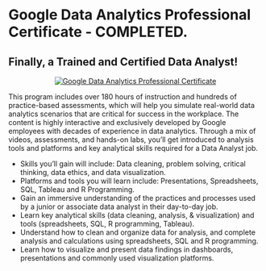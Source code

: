 # Google Data Analytics Professional Certificate - COMPLETED. 
## Finally, a Trained and Certified Data Analyst!

<p style="text-align:center">
    <a href="https://www.coursera.org/verify/professional-cert/8QDS7UQTT964" target="_blank">
    <img src="https://github.com/erwinpasia/Google-Data-Analytics-Professional-Certificate/blob/main/images/GDA_PC.png" alt="Google Data Analytics Professional Certificate"  />
    </a>
</p>

This program includes over 180 hours of instruction and hundreds of practice-based assessments, which will help you simulate real-world data analytics scenarios that are critical for success in the workplace. The content is highly interactive and exclusively developed by Google employees with decades of experience in data analytics. Through a mix of videos, assessments, and hands-on labs, you’ll get introduced to analysis tools and platforms and key analytical skills required for a Data Analyst job.

- Skills you’ll gain will include: Data cleaning, problem solving, critical thinking, data ethics, and data visualization.
- Platforms and tools you will learn include: Presentations, Spreadsheets, SQL, Tableau and R Programming.
- Gain an immersive understanding of the practices and processes used by a junior or associate data analyst in their day-to-day job.
- Learn key analytical skills (data cleaning, analysis, & visualization) and tools (spreadsheets, SQL, R programming, Tableau). 
- Understand how to clean and organize data for analysis, and complete analysis and calculations using spreadsheets, SQL and R programming.
- Learn how to visualize and present data findings in dashboards, presentations and commonly used visualization platforms.
